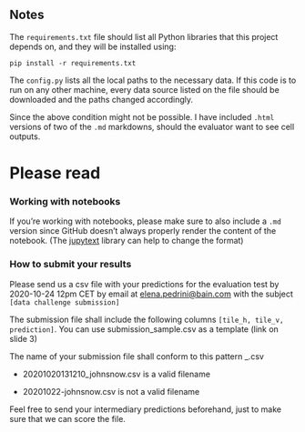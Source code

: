 ## Notes

The `requirements.txt` file should list all Python libraries that this project
depends on, and they will be installed using:

```
pip install -r requirements.txt
```

The `config.py` lists all the local paths to the necessary data. If this code is 
to run on any other machine, every data source listed on the file should be downloaded
and the paths changed accordingly.

Since the above condition might not be possible. I have included `.html` versions of 
two of the `.md` markdowns, should the evaluator want to see cell outputs.



# Please read

### Working with notebooks
If you’re working with notebooks, please make sure to also include a `.md` version since GitHub doesn’t always properly render the content of the notebook. (The [jupytext](https://github.com/mwouts/jupytext) library can help to change the format)

### How to submit your results
Please send us a csv file with your predictions for the evaluation test by 2020-10-24 12pm CET by email at elena.pedrini@bain.com with the subject `[data challenge submission]`

The submission file shall include the following columns `[tile_h, tile_v, prediction]`. You can use submission_sample.csv as a template (link on slide 3)​

The name of your submission file shall conform to this pattern <yyyymmddHHMMSS>_<github-username>.csv​

- 20201020131210_johnsnow.csv is a valid filename​

- 20201022-johnsnow.csv is not a valid filename​

Feel free to send your intermediary predictions beforehand, just to make sure that we can score the file.
